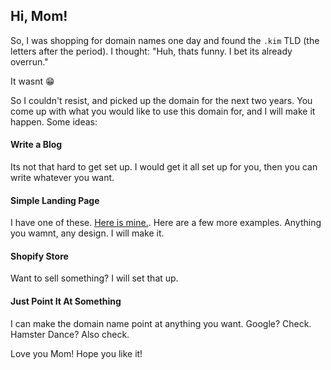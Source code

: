## Hi, Mom!

So, I was shopping for domain names one day and found the `.kim` TLD (the letters after the period). I thought: "Huh, thats funny. I bet its already overrun."

It wasnt 😁

So I couldn't resist, and picked up the domain for the next two years. You come up with what you would like to use this domain for, and I will make it happen. Some ideas:

#### Write a Blog
Its not that hard to get set up. I would get it all set up for you, then you can write whatever you want.

#### Simple Landing Page
I have one of these. [Here is mine.](https://eatrunco.de). Here are a few more examples. Anything you wamnt, any design. I will make it.

#### Shopify Store
Want to sell something? I will set that up.

#### Just Point It At Something
I can make the domain name point at anything you want. Google? Check. Hamster Dance? Also check.

Love you Mom! Hope you like it!
